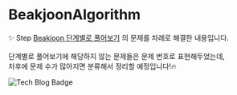 # BeakjoonAlgorithm
:sparkles: Step
[Beakjoon 단계별로 풀어보기](https://www.acmicpc.net/step) 의 문제를 차례로 해결한 내용입니다.<br>
<br>
단계별로 풀어보기에 해당하지 않는 문제들은 문제 번호로 표현해두었는데,<br>
차후에 문제 수가 많아지면 분류해서 정리할 예정입니다!:fire:<br>

![Tech Blog Badge](http://img.shields.io/badge/-Tech%20blog-black?style=flat-square&logo=notion&link=https://www.notion.so/eugenie8/f49762a21a9746d482fbdfe0fd738354)
